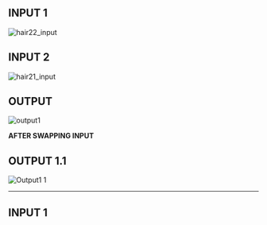 ## INPUT 1
![hair22_input](https://user-images.githubusercontent.com/98824269/160266499-75330f51-3542-471c-955f-a9f26c705cdc.png)

## INPUT 2
![hair21_input](https://user-images.githubusercontent.com/98824269/160266531-34db0aa0-8375-4588-a5f8-771a9ba32ef7.png)

## OUTPUT
![output1](https://user-images.githubusercontent.com/98824269/160266556-2f100a6b-3539-41f8-ac2a-6642d95c4d12.png)
 
 **AFTER SWAPPING INPUT**
 
## OUTPUT 1.1
![Output1 1](https://user-images.githubusercontent.com/98824269/160266769-db30357d-fba2-4fe4-b098-59d9c4a28a61.png)

-----------------

## INPUT 1

